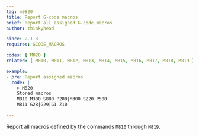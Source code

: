```yaml
---
tag: m0820
title: Report G-code macros
brief: Report all assigned G-code macros
author: thinkyhead

since: 2.1.3
requires: GCODE_MACROS

codes: [ M820 ]
related: [ M810, M811, M812, M813, M814, M815, M816, M817, M818, M819 ]

example:
- pre: Report assigned macros
  code: |
    > M820
    Stored macros
    M810 M300 S880 P200|M300 S220 P500
    M811 G28|G29|G1 Z10

---
```


Report all macros defined by the commands `M810` through `M819`.
